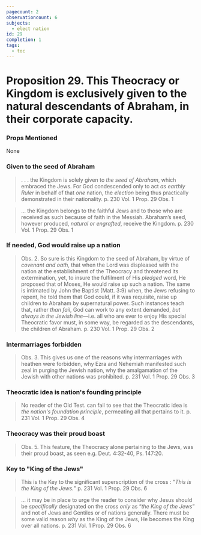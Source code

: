 ```yaml
---
pagecount: 2
observationcount: 6
subjects:
  - elect nation
id: 29
completion: 1
tags:
  - toc
---
```

# Proposition 29. This Theocracy or Kingdom is exclusively given to the natural descendants of Abraham, in their corporate capacity.

### Props Mentioned
None
### Given to the seed of Abraham
> . . . the Kingdom is solely given to *the seed of Abraham*, which embraced the Jews.  For God condescended only  to act *as earthly Ruler* in behalf of that *one* nation, the *election* being thus practically demonstrated in their nationality.
> p. 230 Vol. 1 Prop. 29 Obs. 1

>... the Kingdom belongs to the faithful Jews and to those who are received as such because of faith in the Messiah. Abraham’s seed, however produced, *natural or engrafted*, receive the Kingdom.
>p. 230 Vol. 1 Prop. 29 Obs. 1
### If needed, God would raise up a nation
>Obs. 2. So sure is this Kingdom to the seed of Abraham, by virtue of *covenant and oath*, that when the Lord was displeased with the nation at the establishment of the Theocracy and threatened its extermination, yet, to insure the fulfilment of His *pledged* word, He proposed that of Moses, He would raise up such a nation. The same is intimated by John the Baptist (Matt. 3:9) when, the Jews refusing to repent, he told them that God could, if it was requisite, raise up children to Abraham by supernatural power. Such instances teach that, rather *than fail*, God can work to any extent demanded, *but always in the Jewish line*—i.e. all who are ever to enjoy His special Theocratic favor must, in some way, be regarded as the descendants, the children of Abraham.
>p. 230 Vol. 1 Prop. 29 Obs. 2
### Intermarriages forbidden
>Obs. 3. This gives us one of the reasons why intermarriages with heathen were forbidden, why Ezra and Nehemiah manifested such zeal in purging the Jewish nation, why the amalgamation of the Jewish with other nations was prohibited.
>p. 231 Vol. 1 Prop. 29 Obs. 3
### Theocratic idea is nation's founding principle
> No reader of the Old Test. can fail to see that the Theocratic idea is *the nation's foundation principle*, permeating all that pertains to it.
> p. 231 Vol. 1 Prop. 29 Obs. 4
### Theocracy was their proud boast
>Obs. 5. This feature, the Theocracy alone pertaining to the Jews, was their proud boast, as seen e.g. Deut. 4:32-40, Ps. 147:20.
### Key to "King of the Jews"
> This is the Key to the significant superscription of the cross : "*This is the King of the Jews.*"
> p. 231 Vol. 1 Prop. 29 Obs. 6

>... it may be in place to urge the reader to consider why Jesus should be *specifically* designated on the cross *only* as “*the King of the Jews*” and not of Jews and Gentiles or of nations generally. There must be some valid reason *why* as the King of the Jews, He becomes the King over all nations.
>p. 231 Vol. 1 Prop. 29 Obs. 6